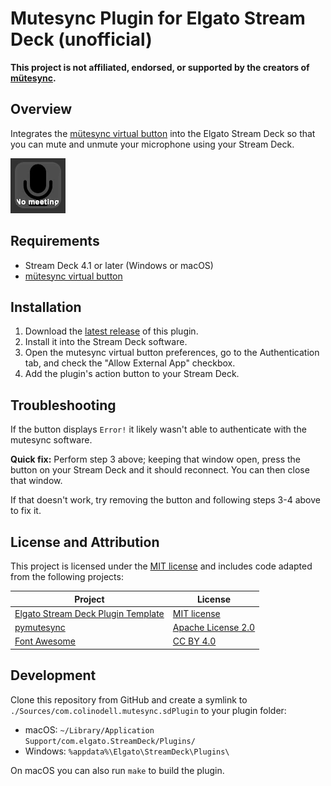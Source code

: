 # Mutesync Plugin for Elgato Stream Deck (unofficial)

**This project is not affiliated, endorsed, or supported by the creators of [mütesync](https://mutesync.com/).**

## Overview

Integrates the [mütesync virtual button](https://mutesync.com/virtual-mute-button) into the Elgato Stream Deck so that you can mute and unmute your microphone using your Stream Deck.

![](screenshot.gif)

## Requirements

 - Stream Deck 4.1 or later (Windows or macOS)
 - [mütesync virtual button](https://mutesync.com/virtual-mute-button)

## Installation

1. Download the [latest release](https://github.com/colinodell/mutesync-streamdeck-plugin/releases) of this plugin.
2. Install it into the Stream Deck software.
3. Open the mutesync virtual button preferences, go to the Authentication tab, and check the "Allow External App" checkbox.
4. Add the plugin's action button to your Stream Deck.

## Troubleshooting

If the button displays `Error!` it likely wasn't able to authenticate with the mutesync software.

**Quick fix:** Perform step 3 above; keeping that window open, press the button on your Stream Deck and it should reconnect. You can then close that window.

If that doesn't work, try removing the button and following steps 3-4 above to fix it.

## License and Attribution

This project is licensed under the [MIT license](LICENSE.md) and includes code adapted from the following projects:

| Project                                                                                     | License                                                                                   |
|---------------------------------------------------------------------------------------------|-------------------------------------------------------------------------------------------|
| [Elgato Stream Deck Plugin Template](https://github.com/elgatosf/streamdeck-plugintemplate) | [MIT license](https://github.com/elgatosf/streamdeck-plugintemplate/blob/e66f0f1/LICENSE) |
| [pymutesync](https://github.com/currentoor/pymutesync)                                      | [Apache License 2.0](https://github.com/currentoor/pymutesync/blob/085b9fb/setup.py#L8)   |
| [Font Awesome](https://fontawesome.com/)                                                    | [CC BY 4.0](https://creativecommons.org/licenses/by/4.0/)                                 |

## Development

Clone this repository from GitHub and create a symlink to `./Sources/com.colinodell.mutesync.sdPlugin` to your plugin folder:

 - macOS: `~/Library/Application Support/com.elgato.StreamDeck/Plugins/`
 - Windows: `%appdata%\Elgato\StreamDeck\Plugins\`

On macOS you can also run `make` to build the plugin.
